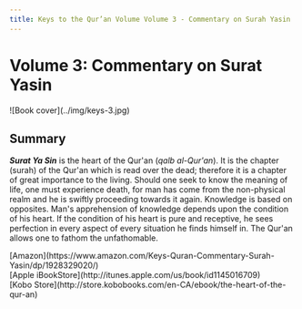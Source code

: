 ```yaml
---
title: Keys to the Qur’an Volume Volume 3 - Commentary on Surah Yasin
---
```


# Volume 3: Commentary on Surat Yasin

<div markdown="1" class="cover-image">
![Book cover](../img/keys-3.jpg)
</div>

## Summary

**_Surat Ya Sin_** is the heart of the Qur'an (_qalb al-Qur'an_). It is the chapter (surah) of the Qur'an which is read over the dead; therefore it is a chapter of great importance to the living. Should one seek to know the meaning of life, one must experience death, for man has come from the non-physical realm and he is swiftly proceeding towards it again. Knowledge is based on opposites. Man's apprehension of knowledge depends upon the condition of his heart. If the condition of his heart is pure and receptive, he sees perfection in every aspect of every situation he finds himself in. The Qur'an allows one to fathom the unfathomable.

<div markdown="3" class="purchase-link">
[Amazon](https://www.amazon.com/Keys-Quran-Commentary-Surah-Yasin/dp/1928329020/)
</div>

<div markdown="3" class="purchase-link">
[Apple iBookStore](http://itunes.apple.com/us/book/id1145016709)
</div>

<div markdown="3" class="purchase-link">
[Kobo Store](http://store.kobobooks.com/en-CA/ebook/the-heart-of-the-qur-an)
</div>